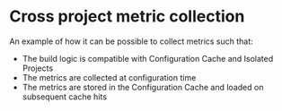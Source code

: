 # Cross project metric collection

An example of how it can be possible to collect metrics such that:

- The build logic is compatible with Configuration Cache and Isolated Projects
- The metrics are collected at configuration time
- The metrics are stored in the Configuration Cache and loaded on subsequent cache hits
  
